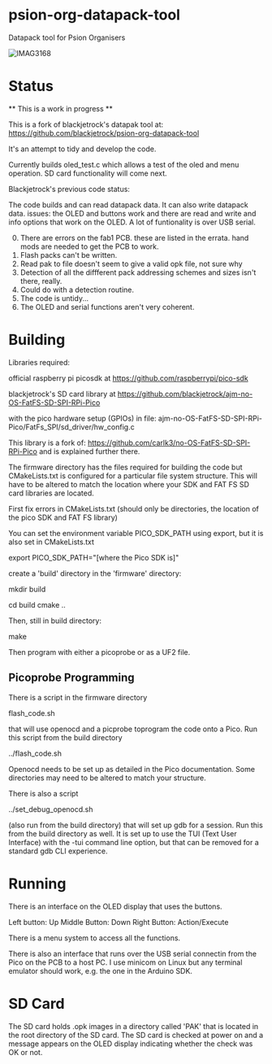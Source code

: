 # psion-org-datapack-tool
Datapack tool for Psion Organisers

![IMAG3168](https://user-images.githubusercontent.com/31587992/209526232-99ba6b44-1d84-4097-90fb-2453fb928703.jpg)

Status
======

** This is a work in progress **

This is a fork of blackjetrock's datapak tool at: https://github.com/blackjetrock/psion-org-datapack-tool

It's an attempt to tidy and develop the code.

Currently builds oled_test.c which allows a test of the oled and menu operation. SD card functionality will come next.

Blackjetrock's previous code status:

The code builds and can read datapack data. It can also write datapack data. issues:
the OLED and buttons work and there are read and write and info options that work on the OLED.
A lot of funtionality is over USB serial.

0. There are errors on the fab1 PCB. these are listed in the errata. hand mods are needed to get the PCB to work.
1. Flash packs can't be written.
2. Read pak to file doesn't seem to give a valid opk file, not sure why
3. Detection of all the diffferent pack addressing schemes and sizes isn't there, really.
4. Could do with a detection routine.
5. The code is untidy...
6. The OLED and serial functions aren't very coherent.

Building
========

Libraries required:

official raspberry pi picosdk at https://github.com/raspberrypi/pico-sdk

blackjetrock's SD card library at https://github.com/blackjetrock/ajm-no-OS-FatFS-SD-SPI-RPi-Pico

with the pico hardware setup (GPIOs) in file: ajm-no-OS-FatFS-SD-SPI-RPi-Pico/FatFs_SPI/sd_driver/hw_config.c

This library is a fork of: https://github.com/carlk3/no-OS-FatFS-SD-SPI-RPi-Pico and is explained further there.

The firmware directory has the files required for building the code but CMakeLists.txt is configured for a particular file system structure. 
This will have to be altered to match the location where your SDK and FAT FS SD card libraries are located.

First fix errors in CMakeLists.txt (should only be directories, the location of the pico SDK and FAT FS library)

You can set the environment variable PICO_SDK_PATH using export, but it is also set in CMakeLists.txt

export PICO_SDK_PATH="[where the Pico SDK is]"

create a 'build' directory in the 'firmware' directory:

mkdir build

cd build
cmake ..



Then, still in build directory:

make

Then program with either a picoprobe or as a UF2 file.

Picoprobe Programming
---------------------

There is a script in the firmware directory 

flash_code.sh

that will use openocd and a picprobe toprogram the code onto a Pico. 
Run this script from the build directory

../flash_code.sh

Openocd needs to be set up as detailed in the Pico documentation.
Some directories may need to be altered to match your structure.

There is also a script

../set_debug_openocd.sh

(also run from the build directory) that will set up gdb for a session. Run this from the 
build directory as well. It is set up to use the TUI (Text User Interface) 
with the -tui command line option, but that can be removed for a standard
gdb CLI experience.

Running
=======

There is an interface on the OLED display that uses the buttons. 

Left button:      Up
Middle Button:    Down
Right Button:     Action/Execute

There is a menu system to access all the functions.

There is also an interface that runs over the USB serial connectin from the 
Pico on the PCB to a host PC. I use minicom on Linux but any terminal emulator should work, 
e.g. the one in the Arduino SDK.


SD Card
=======

The SD card holds .opk images in a directory called 'PAK' that is located in the
root directory of the SD card. The SD card is checked at power on and a message 
appears on the OLED display indicating whether the check was OK or not.
